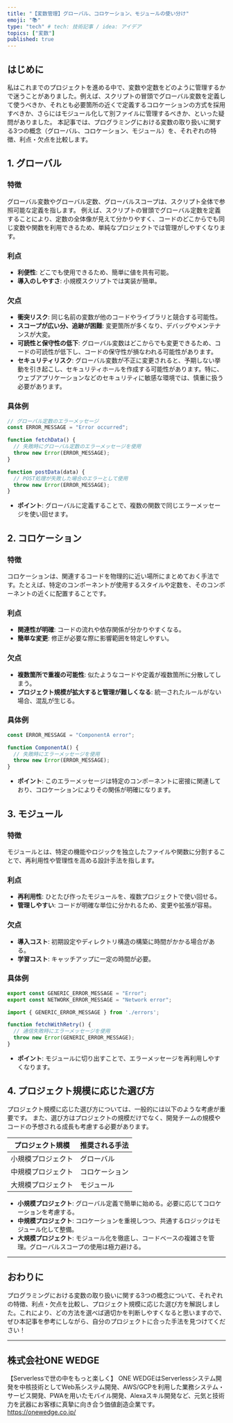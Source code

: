 ```yaml
---
title: "【変数管理】グローバル、コロケーション、モジュールの使い分け"
emoji: "📚"
type: "tech" # tech: 技術記事 / idea: アイデア
topics: ["変数"]
published: true
---
```


## はじめに
私はこれまでのプロジェクトを進める中で、変数や定数をどのように管理するかで迷うことがありました。例えば、スクリプトの冒頭でグローバル変数を定義して使うべきか、それとも必要箇所の近くで定義するコロケーションの方式を採用すべきか、さらにはモジュール化して別ファイルに管理するべきか、といった疑問がありました。
本記事では、プログラミングにおける変数の取り扱いに関する3つの概念（グローバル、コロケーション、モジュール）を、それぞれの特徴、利点・欠点を比較します。

## 1. グローバル

### 特徴
グローバル変数やグローバル定数、グローバルスコープは、スクリプト全体で参照可能な定義を指します。
例えば、スクリプトの冒頭でグローバル定数を定義することにより、定数の全体像が見えて分かりやすく、コードのどこからでも同じ変数や関数を利用できるため、単純なプロジェクトでは管理がしやすくなります。

### 利点
- **利便性**: どこでも使用できるため、簡単に値を共有可能。
- **導入のしやすさ**: 小規模スクリプトでは実装が簡単。

### 欠点
- **衝突リスク**: 同じ名前の変数が他のコードやライブラリと競合する可能性。
- **スコープが広い分、追跡が困難**: 変更箇所が多くなり、デバッグやメンテナンスが大変。
- **可読性と保守性の低下**:  グローバル変数はどこからでも変更できるため、コードの可読性が低下し、コードの保守性が損なわれる可能性があります。
- **セキュリティリスク**: グローバル変数が不正に変更されると、予期しない挙動を引き起こし、セキュリティホールを作成する可能性があります。特に、ウェブアプリケーションなどのセキュリティに敏感な環境では、慎重に扱う必要があります。

### 具体例
```javascript
// グローバル定数のエラーメッセージ
const ERROR_MESSAGE = "Error occurred";

function fetchData() {
  // 失敗時にグローバル定数のエラーメッセージを使用
  throw new Error(ERROR_MESSAGE);
}

function postData(data) {
  // POST処理が失敗した場合のエラーとして使用
  throw new Error(ERROR_MESSAGE);
}
```
- **ポイント**: グローバルに定義することで、複数の関数で同じエラーメッセージを使い回せます。



## 2. コロケーション

### 特徴
コロケーションは、関連するコードを物理的に近い場所にまとめておく手法です。たとえば、特定のコンポーネントが使用するスタイルや定数を、そのコンポーネントの近くに配置することです。

### 利点
- **関連性が明確**: コードの流れや依存関係が分かりやすくなる。
- **簡単な変更**: 修正が必要な際に影響範囲を特定しやすい。

### 欠点
- **複数箇所で重複の可能性**: 似たようなコードや定義が複数箇所に分散してしまう。
- **プロジェクト規模が拡大すると管理が難しくなる**: 統一されたルールがない場合、混乱が生じる。

### 具体例
```javascript:ComponentA.js
const ERROR_MESSAGE = "ComponentA error";

function ComponentA() {
  // 失敗時にエラーメッセージを使用
  throw new Error(ERROR_MESSAGE);
}
```
- **ポイント**: このエラーメッセージは特定のコンポーネントに密接に関連しており、コロケーションによりその関係が明確になります。

## 3. モジュール

### 特徴
モジュールとは、特定の機能やロジックを独立したファイルや関数に分割することで、再利用性や管理性を高める設計手法を指します。

### 利点
- **再利用性**: ひとたび作ったモジュールを、複数プロジェクトで使い回せる。
- **管理しやすい**: コードが明確な単位に分かれるため、変更や拡張が容易。

### 欠点
- **導入コスト**: 初期設定やディレクトリ構造の構築に時間がかかる場合がある。
- **学習コスト**: キャッチアップに一定の時間が必要。

### 具体例
```javascript:errors.js
export const GENERIC_ERROR_MESSAGE = "Error";
export const NETWORK_ERROR_MESSAGE = "Network error";
```

```javascript:main.js
import { GENERIC_ERROR_MESSAGE } from './errors';

function fetchWithRetry() {
  // 通信失敗時にエラーメッセージを使用
  throw new Error(GENERIC_ERROR_MESSAGE);
}
```
- **ポイント**: モジュールに切り出すことで、エラーメッセージを再利用しやすくなります。

## 4. プロジェクト規模に応じた選び方

プロジェクト規模に応じた選び方については、一般的には以下のような考慮が重要です。
また、選び方はプロジェクトの規模だけでなく、開発チームの規模やコードの予想される成長も考慮する必要があります。

| プロジェクト規模        | 推奨される手法  |
|---------------------------|-----------------|
| 小規模プロジェクト       | グローバル       |
| 中規模プロジェクト       | コロケーション   |
| 大規模プロジェクト       | モジュール       |

- **小規模プロジェクト**: グローバル定義で簡単に始める。必要に応じてコロケーションを考慮する。
- **中規模プロジェクト**: コロケーションを重視しつつ、共通するロジックはモジュール化して整備。
- **大規模プロジェクト**: モジュール化を徹底し、コードベースの複雑さを管理。グローバルスコープの使用は極力避ける。


--- 

## おわりに

プログラミングにおける変数の取り扱いに関する3つの概念について、それぞれの特徴、利点・欠点を比較し、プロジェクト規模に応じた選び方を解説しました。これにより、どの方法を選べば適切かを判断しやすくなると思いますので、ぜひ本記事を参考にしながら、自分のプロジェクトに合った手法を見つけてください！

---

## 株式会社ONE WEDGE
【Serverlessで世の中をもっと楽しく】
ONE WEDGEはServerlessシステム開発を中核技術としてWeb系システム開発、AWS/GCPを利用した業務システム・サービス開発、PWAを用いたモバイル開発、Alexaスキル開発など、元気と技術力を武器にお客様に真摯に向き合う価値創造企業です。
https://onewedge.co.jp/